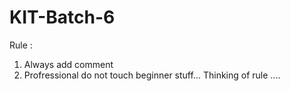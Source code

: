 # KIT-Batch-6
Rule : 
1. Always add comment  
2. Profressional do not touch beginner stuff...
Thinking of rule ....
